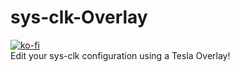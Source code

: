 # sys-clk-Overlay
[![ko-fi](https://www.ko-fi.com/img/githubbutton_sm.svg)](https://ko-fi.com/X8X0LUTH)<br>
Edit your sys-clk configuration using a Tesla Overlay!<br>
